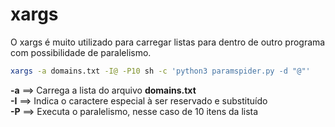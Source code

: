 # xargs

O xargs é muito utilizado para carregar listas para dentro de outro programa com possibilidade de paralelismo.

```bash
xargs -a domains.txt -I@ -P10 sh -c 'python3 paramspider.py -d "@"'
```

**-a** ==> Carrega a lista do arquivo **domains.txt**  
**-I** ==> Indica o caractere especial à ser reservado e substituído  
**-P** ==> Executa o paralelismo, nesse caso de 10 itens da lista
